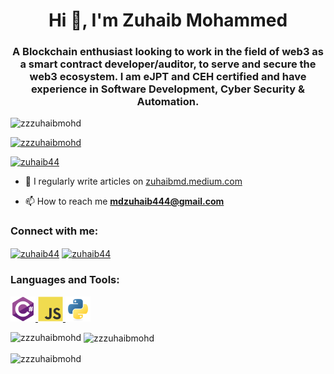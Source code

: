 <h1 align="center">Hi 👋, I'm Zuhaib Mohammed</h1>
<h3 align="center">A Blockchain enthusiast looking to work in the field of web3 as a smart contract developer/auditor, to serve and secure the web3 ecosystem. I am eJPT and CEH certified and have experience in Software Development, Cyber Security & Automation.</h3>

<p align="left"> <img src="https://komarev.com/ghpvc/?username=zzzuhaibmohd&label=Profile%20views&color=0e75b6&style=flat" alt="zzzuhaibmohd" /> </p>

<p align="left"> <a href="https://github.com/ryo-ma/github-profile-trophy"><img src="https://github-profile-trophy.vercel.app/?username=zzzuhaibmohd" alt="zzzuhaibmohd" /></a> </p>

<p align="left"> <a href="https://twitter.com/zuhaib44" target="blank"><img src="https://img.shields.io/twitter/follow/zuhaib44?logo=twitter&style=for-the-badge" alt="zuhaib44" /></a> </p>

- 📝 I regularly write articles on [zuhaibmd.medium.com](zuhaibmd.medium.com)

- 📫 How to reach me **mdzuhaib444@gmail.com**

<h3 align="left">Connect with me:</h3>
<p align="left">
<a href="https://twitter.com/zuhaib44" target="blank"><img align="center" src="https://raw.githubusercontent.com/rahuldkjain/github-profile-readme-generator/master/src/images/icons/Social/twitter.svg" alt="zuhaib44" height="30" width="40" /></a>
<a href="https://linkedin.com/in/zuhaib44" target="blank"><img align="center" src="https://raw.githubusercontent.com/rahuldkjain/github-profile-readme-generator/master/src/images/icons/Social/linked-in-alt.svg" alt="zuhaib44" height="30" width="40" /></a>
</p>

<h3 align="left">Languages and Tools:</h3>
<p align="left"> <a href="https://www.w3schools.com/cs/" target="_blank" rel="noreferrer"> <img src="https://raw.githubusercontent.com/devicons/devicon/master/icons/csharp/csharp-original.svg" alt="csharp" width="40" height="40"/> </a> <a href="https://developer.mozilla.org/en-US/docs/Web/JavaScript" target="_blank" rel="noreferrer"> <img src="https://raw.githubusercontent.com/devicons/devicon/master/icons/javascript/javascript-original.svg" alt="javascript" width="40" height="40"/> </a> <a href="https://www.python.org" target="_blank" rel="noreferrer"> <img src="https://raw.githubusercontent.com/devicons/devicon/master/icons/python/python-original.svg" alt="python" width="40" height="40"/> </a> </p>

<p><img align="left" src="https://github-readme-stats.vercel.app/api/top-langs?username=zzzuhaibmohd&show_icons=true&locale=en&layout=compact" alt="zzzuhaibmohd" /></p>

<p>&nbsp;<img align="center" src="https://github-readme-stats.vercel.app/api?username=zzzuhaibmohd&show_icons=true&locale=en" alt="zzzuhaibmohd" /></p>

<p><img align="center" src="https://github-readme-streak-stats.herokuapp.com/?user=zzzuhaibmohd&" alt="zzzuhaibmohd" /></p>
